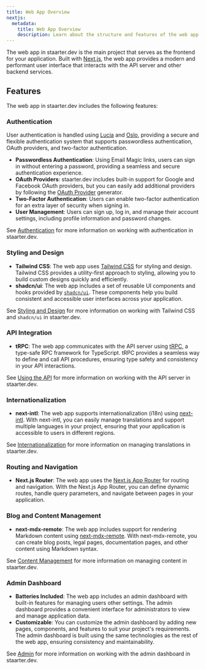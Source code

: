 ```yaml
---
title: Web App Overview
nextjs:
  metadata:
    title: Web App Overview
    description: Learn about the structure and features of the web app in staarter.dev.
---
```


The web app in staarter.dev is the main project that serves as the frontend for your application. Built with [Next.js](https://nextjs.org/), the web app provides a modern and performant user interface that interacts with the API server and other backend services.

## Features

The web app in staarter.dev includes the following features:

### Authentication

User authentication is handled using [Lucia](https://lucia-auth.com/) and [Oslo](https://oslo.js.org/), providing a secure and flexible authentication system that supports passwordless authentication, OAuth providers, and two-factor authentication.

- **Passwordless Authentication**: Using Email Magic links, users can sign in without entering a password, providing a seamless and secure authentication experience.
- **OAuth Providers**: staarter.dev includes built-in support for Google and Facebook OAuth providers, but you can easily add additional providers by following the [OAuth Provider](/docs/core/generators) generator.
- **Two-Factor Authentication**: Users can enable two-factor authentication for an extra layer of security when signing in.
- **User Management**: Users can sign up, log in, and manage their account settings, including profile information and password changes.

See [Authentication](/docs/auth/overview) for more information on working with authentication in staarter.dev.

### Styling and Design

- **Tailwind CSS**: The web app uses [Tailwind CSS](https://tailwindcss.com/) for styling and design. Tailwind CSS provides a utility-first approach to styling, allowing you to build custom designs quickly and efficiently.
- **shadcn/ui**: The web app includes a set of reusable UI components and hooks provided by [`shadcn/ui`](https://ui.shadcn.com/). These components help you build consistent and accessible user interfaces across your application.

See [Styling and Design](/docs/web-app/styling) for more information on working with Tailwind CSS and `shadcn/ui` in staarter.dev.

### API Integration

- **tRPC**: The web app communicates with the API server using [tRPC](https://trpc.io/), a type-safe RPC framework for TypeScript. tRPC provides a seamless way to define and call API procedures, ensuring type safety and consistency in your API interactions.

See [Using the API](/docs/web-app/api) for more information on working with the API server in staarter.dev.

### Internationalization

- **next-intl**: The web app supports internationalization (i18n) using [next-intl](https://next-intl-docs.vercel.app/). With next-intl, you can easily manage translations and support multiple languages in your project, ensuring that your application is accessible to users in different regions.

See [Internationalization](/docs/core/internationalization) for more information on managing translations in staarter.dev.

### Routing and Navigation

- **Next.js Router**: The web app uses the [Next.js App Router](https://nextjs.org/docs/app/building-your-application/routing) for routing and navigation. With the Next.js App Router, you can define dynamic routes, handle query parameters, and navigate between pages in your application.

### Blog and Content Management

- **next-mdx-remote**: The web app includes support for rendering Markdown content using [next-mdx-remote](https://github.com/hashicorp/next-mdx-remote#readme). With next-mdx-remote, you can create blog posts, legal pages, documentation pages, and other content using Markdown syntax.

See [Content Management](/docs/web-app/content-management) for more information on managing content in staarter.dev.

### Admin Dashboard

- **Batteries Included**: The web app includes an admin dashboard with built-in features for managing users other settings. The admin dashboard provides a convenient interface for administrators to view and manage application data.
- **Customizable**: You can customize the admin dashboard by adding new pages, components, and features to suit your project's requirements. The admin dashboard is built using the same technologies as the rest of the web app, ensuring consistency and maintainability.

See [Admin](/docs/web-app/admin) for more information on working with the admin dashboard in staarter.dev.
